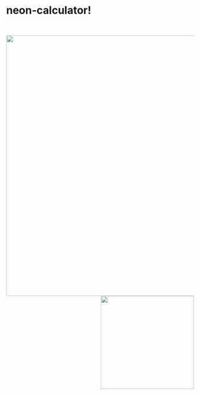 # neon-calculator!
<br>
<p>
<img src="https://user-images.githubusercontent.com/89675036/139632370-60981cfe-c05c-4a1f-a48d-5514ad6270f7.png" width="700px" align="left">
  
<img src="https://user-images.githubusercontent.com/89675036/139632341-fa1f7b7b-11ff-407b-ae02-444b295d19f4.png" width="250px" align="right">
</p>


